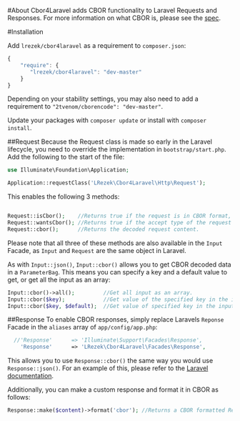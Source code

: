 #About
Cbor4Laravel adds CBOR functionality to Laravel Requests and Responses. For more information on what CBOR is, please see the [spec](http://cbor.io/).

#Installation

Add `lrezek/cbor4laravel` as a requirement to `composer.json`:

```JavaScript
{
    "require": {
       "lrezek/cbor4laravel": "dev-master"
    }
}
```

Depending on your stability settings, you may also need to add a requirement to `"2tvenom/cborencode": "dev-master"`.

Update your packages with `composer update` or install with `composer install`.

##Request
Because the Request class is made so early in the Laravel lifecycle, you need to override the implementation in `bootstrap/start.php`. Add the following to the start of the file:

```PHP
use Illuminate\Foundation\Application;

Application::requestClass('LRezek\Cbor4Laravel\Http\Request');
```

This enables the following 3 methods:

```PHP

Request::isCbor();    //Returns true if the request is in CBOR format, false otherwise.
Request::wantsCbor(); //Returns true if the accept type of the request is CBOR, false otherwise.
Request::cbor();      //Returns the decoded request content.

```

Please note that all three of these methods are also available in the `Input` Facade, as `Input` and `Request` are the same object in Laravel.

As with `Input::json()`, `Input::cbor()` allows you to get CBOR decoded data in a `ParameterBag`. This means you can specify a key and a default value to get, or get all the input as an array:

```PHP
Input::cbor()->all();         //Get all input as an array.
Input::cbor($key);            //Get value of the specified key in the input.
Input::cbor($key, $default);  //Get value of specified key in the input, or the specified $default if the key isn't found.
```

##Response
To enable CBOR responses, simply replace Laravels `Reponse` Facade in the `aliases` array of `app/config/app.php`:

```PHP
  //'Response'      => 'Illuminate\Support\Facades\Response',
    'Response'      => 'LRezek\Cbor4Laravel\Facades\Response',
```

This allows you to use `Response::cbor()` the same way you would use `Response::json()`. For an example of this, please refer to the [Laravel documentation](http://laravel.com/docs/4.2/responses#special-responses).

Additionally, you can make a custom response and format it in CBOR as follows:

```PHP
Response::make($content)->format('cbor'); //Returns a CBOR formatted Response.
```
